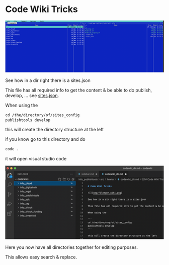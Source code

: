 
# Code Wiki Tricks

![](img/filemgmr_wiki.png)

See how in a dir right there is a sites.json

This file has all required info to get the content & be able to do publish, develop, ... see [sites.json](sites_json).

When using the

```
cd /the/directory/of/sites_config
publishtools develop
```

this will create the directory structure at the left

if you know go to this directory and do

```bash
code .
```

it will open visual studio code 

![](img/visualstudio_code.png)

Here you now have all directories together for editing purposes.

This allows easy search & replace.

